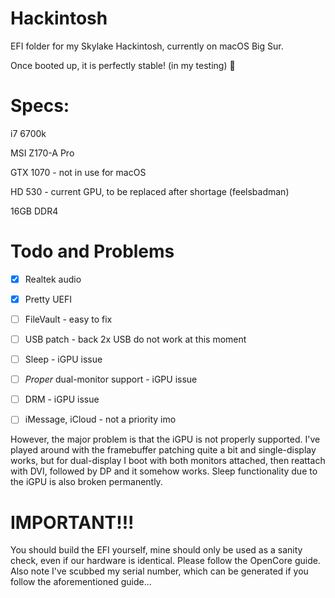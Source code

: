 # Hackintosh
EFI folder for my Skylake Hackintosh, currently on macOS Big Sur.

Once booted up, it is perfectly stable! (in my testing) 🥰


# Specs:
i7 6700k

MSI Z170-A Pro

GTX 1070 - not in use for macOS

HD 530 - current GPU, to be replaced after shortage (feelsbadman)

16GB DDR4

# Todo and Problems
- [x] Realtek audio 
- [x] Pretty UEFI
- [ ] FileVault - easy to fix
- [ ] USB patch - back 2x USB do not work at this moment
- [ ] Sleep - iGPU issue
- [ ] *Proper* dual-monitor support - iGPU issue
- [ ] DRM - iGPU issue
- [ ] iMessage, iCloud - not a priority imo


However, the major problem is that the iGPU is not properly supported. I've played around with the framebuffer patching quite a bit and single-display works, but for dual-display I boot with both monitors attached, then reattach with DVI, followed by DP and it somehow works. Sleep functionality due to the iGPU is also broken permanently. 

# IMPORTANT!!! #
You should build the EFI yourself, mine should only be used as a sanity check, even if our hardware is identical. Please follow the OpenCore guide. Also note I've scubbed my serial number, which can be generated if you follow the aforementioned guide...
